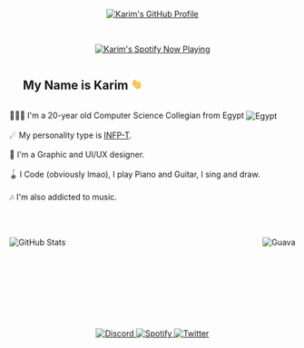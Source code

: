 <p align="center">
  <a href="https://github.com/karimawi">

  <img src="./karimawi.gif" alt="Karim's GitHub Profile" width="auto">
  </a>
</p>
</br>

<p align="center">
	<a href="https://kspw.vercel.app/api?theme=dark&scan=true&redirect=true">
		<img width="auto" src="https://kspw.vercel.app/api?theme=dark&scan=true" alt="Karim's Spotify Now Playing" />
	</a>
</p>
  <div id="user-content-toc"><ul><summary><h2 style="display: inline-block;"><b>My Name is Karim <img align="bottom" width="20" src="https://github.com/karimawi/karimawi/raw/main/Hi.gif" alt="Hi!" /></b></h2></summary></ul></div>
  <p>👨🏻‍💻 I'm a 20-year old Computer Science Collegian from Egypt <img src="https://discord.com/assets/a0634b212047f7fdf09bc113fde994fe.svg" alt="Egypt" width="20" align="center"></br></br>
  ☄ My personality type is <a href="https://www.16personalities.com/infp-personality">INFP-T</a>.</br></br>
  🎨 I'm a Graphic and UI/UX designer.</br></br>
  🪀 I Code (obviously lmao), I play Piano and Guitar, I sing and draw.</br></br>
  🎶 I'm also addicted to music.</br></br>
</p>

</br>
<p>
<a href="https://github.com/karimawi#:~:text=Contribution%20activity"><img align="left" width="390" src="https://stats-widget.vercel.app/api?username=karimawi&show_icons=true&hide_border=true&theme=outrun&bg_color=0b002f&text_color=b3b3b3&title_color=f5be15&icon_color=f5be15&border_color=f5be15&border_radius=4" alt="GitHub Stats" /></a>
	
<a href="https://github.com/karimawi/Guava"><img align="right" src="https://stats-widget.vercel.app/api/pin/?username=karimawi&repo=Guava&theme=outrun&bg_color=0b002f&text_color=b3b3b3&title_color=f5be15&icon_color=f5be15&border_color=f5be15&border_radius=4" alt="Guava" /></a>
</p>
</br></br></br></br></br></br></br></br>
<div align="center" style="margin-top:25px;">
	<a href="https://discord.com/users/609230785769111554">
		<img src="https://img.shields.io/badge/Discord-%237289DA.svg?style=for-the-badge&logo=discord&logoColor=white" alt="Discord" style="margin-bottom: 5px;" />
	</a>
	<a href="https://open.spotify.com/playlist/3zYrqCWHw3Iy8pUknbOP1H?si=25b8d932709e4801">
		<img src="https://img.shields.io/badge/Spotify%20Playlist-1ED760?style=for-the-badge&logo=spotify&logoColor=white" alt="Spotify" style="margin-bottom: 5px;" />
	</a>
	<a href="https://twitter.com/karimawii">
		<img src="https://img.shields.io/badge/twitter-%2300acee.svg?&style=for-the-badge&logo=twitter&logoColor=white" alt="Twitter" style="margin-bottom: 5px;" />
	</a>
</div>
</br>
